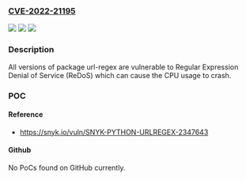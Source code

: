 ### [CVE-2022-21195](https://cve.mitre.org/cgi-bin/cvename.cgi?name=CVE-2022-21195)
![](https://img.shields.io/static/v1?label=Product&message=url-regex&color=blue)
![](https://img.shields.io/static/v1?label=Version&message=n%2Fa&color=blue)
![](https://img.shields.io/static/v1?label=Vulnerability&message=Regular%20Expression%20Denial%20of%20Service%20(ReDoS)&color=brighgreen)

### Description

All versions of package url-regex are vulnerable to Regular Expression Denial of Service (ReDoS) which can cause the CPU usage to crash.

### POC

#### Reference
- https://snyk.io/vuln/SNYK-PYTHON-URLREGEX-2347643

#### Github
No PoCs found on GitHub currently.

